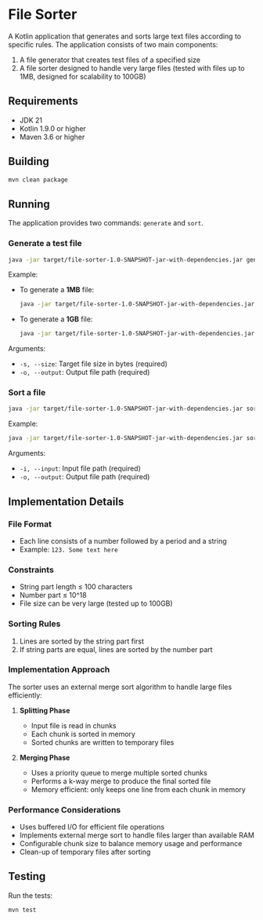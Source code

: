 # File Sorter

A Kotlin application that generates and sorts large text files according to specific rules. The application consists of two main components:
1. A file generator that creates test files of a specified size
2. A file sorter designed to handle very large files (tested with files up to 1MB, designed for scalability to 100GB)

## Requirements

- JDK 21
- Kotlin 1.9.0 or higher
- Maven 3.6 or higher

## Building

```bash
mvn clean package
```

## Running

The application provides two commands: `generate` and `sort`.

### Generate a test file

```bash
java -jar target/file-sorter-1.0-SNAPSHOT-jar-with-dependencies.jar generate -s <size_in_bytes> -o <output_file>
```

Example:
- To generate a **1MB** file:
  ```bash
  java -jar target/file-sorter-1.0-SNAPSHOT-jar-with-dependencies.jar generate -s 1000000 -o test_1MB.txt
  ```

- To generate a **1GB** file:
  ```bash
  java -jar target/file-sorter-1.0-SNAPSHOT-jar-with-dependencies.jar generate -s 1000000000 -o test_1GB.txt
  ```


Arguments:
- `-s, --size`: Target file size in bytes (required)
- `-o, --output`: Output file path (required)

### Sort a file

```bash
java -jar target/file-sorter-1.0-SNAPSHOT-jar-with-dependencies.jar sort -i <input_file> -o <output_file>
```

Example:
```bash
java -jar target/file-sorter-1.0-SNAPSHOT-jar-with-dependencies.jar sort -i test.txt -o sorted.txt
```

Arguments:
- `-i, --input`: Input file path (required)
- `-o, --output`: Output file path (required)

## Implementation Details

### File Format
- Each line consists of a number followed by a period and a string
- Example: `123. Some text here`

### Constraints
- String part length ≤ 100 characters
- Number part ≤ 10^18
- File size can be very large (tested up to 100GB)

### Sorting Rules
1. Lines are sorted by the string part first
2. If string parts are equal, lines are sorted by the number part

### Implementation Approach

The sorter uses an external merge sort algorithm to handle large files efficiently:

1. **Splitting Phase**
   - Input file is read in chunks
   - Each chunk is sorted in memory
   - Sorted chunks are written to temporary files

2. **Merging Phase**
   - Uses a priority queue to merge multiple sorted chunks
   - Performs a k-way merge to produce the final sorted file
   - Memory efficient: only keeps one line from each chunk in memory

### Performance Considerations

- Uses buffered I/O for efficient file operations
- Implements external merge sort to handle files larger than available RAM
- Configurable chunk size to balance memory usage and performance
- Clean-up of temporary files after sorting

## Testing

Run the tests:
```bash
mvn test
```